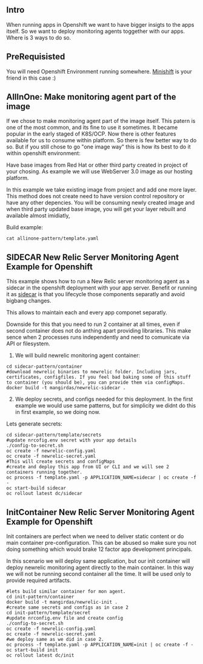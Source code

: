 ## Intro

When running apps in Openshift we want to have bigger insigts to the apps itself. So we want to deploy monitoring agents toggether with our apps. 
Where is 3 ways to do so.

## PreRequisisted 

You will need Openshift Environment running somewhere. [Minishift](https://github.com/minishift/minishift) is your friend in this case :)

## AllInOne: Make monitoring agent part of the image

If we chose to make monitoring agent part of the image itself. This patern is one of the most common, and its fine to use it sometimes. It became popular in the early staged of K8S/OCP. Now there is other features available for us to consume within platform. So there is few better way to do so. But if you still chose to go "one image way" this is how its best to do it within openshift environment:

Have base images from Red Hat or other third party created in project of your chosing. As example we will use WebServer 3.0 image as our hosting platform.

In this example we take existing image from project and add one more layer. This method does not create need to have version control repository or have any other depencies. You will be consuming newly created image and when third party updated base image, you will get your layer rebuilt and available almost imidiatly, 

Build example:
```
cat allinone-pattern/template.yaml
```

## SIDECAR New Relic Server Monitoring Agent Example for Openshift

This example shows how to run a New Relic server monitoring agent as a sidecar in the openshift deployment with your app server.
Benefit or running it as [sidecar](http://blog.kubernetes.io/2015/06/the-distributed-system-toolkit-patterns.html) is that you lifecycle those components separatly and avoid bigbang changes.

This allows to maintain each and every app componet separatly. 

Downside for this that you need to run 2 container at all times, even if second container does not do anthing apart providing libraries. 
This make sence when 2 processes runs independently and need to comunicate via API or filesystem. 

1. We will build newrelic monitoring agent container:
```
cd sidecar-pattern/container
#download newrelic binaries to newrelic folder. Including jars, certificates, configfiles. If you feel bad baking some of this stuff to container (you should be), you can provide them via configMaps.
docker build -t mangirdas/newrelic-sidecar .
```

2. We deploy secrets, and configs needed for this deployment. 
In the first example we would use same patterns, but for simplicity we didnt do this in first example, so we doing now.

Lets generate secrets:
```
cd sidecar-pattern/template/secrets
#update nrcofig.env secret with your app details
./config-to-secret.sh
oc create -f newrelic-config.yaml 
oc create -f newrelic-secret.yaml 
#This will create secrets and configMaps
#create and deploy this app from UI or CLI and we will see 2 containers running together.
oc process -f template.yaml -p APPLICATION_NAME=sidecar | oc create -f -
oc start-build sidecar
oc rollout latest dc/sidecar
```

## InitContainer New Relic Server Monitoring Agent Example for Openshift

Init containers are perfect when we need to deliver static content or do main container pre-configuration. This can be abused so make sure you not doing something which would brake 12 factor app development principals.

In this scenario we will deploy same application, but our init container will deploy newrelic monitoring agent directly to the main container. In this way we will not be running second container all the time. It will be used only to provide required artifacts. 

```
#lets build similar container for mon agent.
cd init-pattern/container
docker build -t mangirdas/newrelic-init .
#create same secrets and configs as in case 2
cd init-pattern/template/secret
#update nrconfig.env file and create config
./config-to-secret.sh
oc create -f newrelic-config.yaml
oc create -f newrelic-secret.yaml
#we deploy same as we did in case 2. 
oc process -f template.yaml -p APPLICATION_NAME=init | oc create -f -
oc start-build init
oc rollout latest dc/init
```
